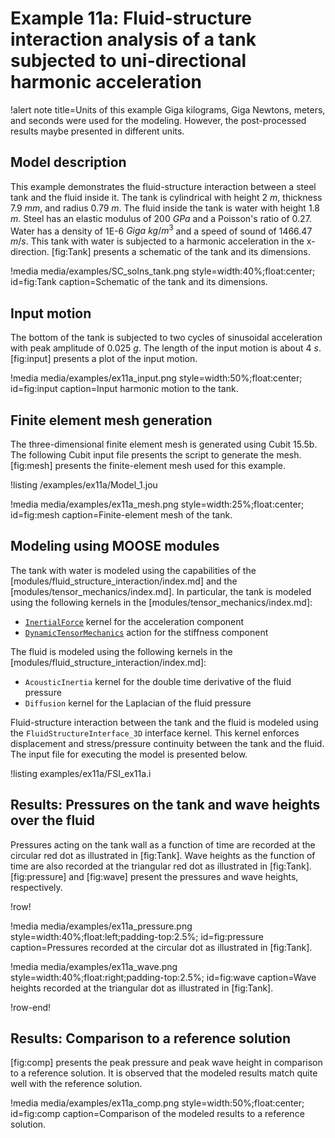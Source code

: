 # Example 11a: Fluid-structure interaction analysis of a tank subjected to uni-directional harmonic acceleration

!alert note title=Units of this example
Giga kilograms, Giga Newtons, meters, and seconds were used for the modeling. However, the
post-processed results maybe presented in different units.

## Model description

This example demonstrates the fluid-structure interaction between a steel tank and
the fluid inside it. The tank is cylindrical with height 2 $m$, thickness 7.9 $mm$,
 and radius 0.79 $m$. The fluid inside the tank is water with height 1.8 $m$. Steel has an elastic
modulus of 200 $GPa$ and a Poisson's ratio of 0.27. Water has a density of 1E-6 $Giga~kg/m^3$
 and a speed of sound of 1466.47 $m/s$. This tank with water is subjected to a harmonic
 acceleration in the x-direction. [fig:Tank] presents a schematic of the tank and its dimensions.

!media media/examples/SC_solns_tank.png
  style=width:40%;float:center;
  id=fig:Tank
  caption=Schematic of the tank and its dimensions.

## Input motion

The bottom of the tank is subjected to two cycles of sinusoidal acceleration with
peak amplitude of 0.025 $g$. The length of the input motion is about 4 $s$. [fig:input] presents
 a plot of the input motion.

!media media/examples/ex11a_input.png
 style=width:50%;float:center;
 id=fig:input
 caption=Input harmonic motion to the tank.

## Finite element mesh generation

The three-dimensional finite element mesh is generated using Cubit 15.5b. The following
 Cubit input file presents the script to generate the mesh. [fig:mesh] presents the finite-element mesh used for this example.

!listing /examples/ex11a/Model_1.jou

!media media/examples/ex11a_mesh.png
 style=width:25%;float:center;
 id=fig:mesh
 caption=Finite-element mesh of the tank.

## Modeling using MOOSE modules

The tank with water is modeled using the capabilities of the [modules/fluid_structure_interaction/index.md] and the [modules/tensor_mechanics/index.md]. In particular,
the tank is modeled using the following kernels in the [modules/tensor_mechanics/index.md]:

- [`InertialForce`](InertialForce.md) kernel for the acceleration component
- [`DynamicTensorMechanics`](DynamicTensorMechanicsAction.md) action for the stiffness component

The fluid is modeled using the following kernels in the [modules/fluid_structure_interaction/index.md]:

- `AcousticInertia` kernel for the double time derivative of the fluid pressure
- `Diffusion` kernel for the Laplacian of the fluid pressure

Fluid-structure interaction between the tank and the fluid is modeled using the `FluidStructureInterface_3D` interface kernel. This kernel enforces displacement and stress/pressure continuity between the tank and the fluid. The input file for executing the model is presented below.

!listing examples/ex11a/FSI_ex11a.i

## Results: Pressures on the tank and wave heights over the fluid

Pressures acting on the tank wall as a function of time are recorded at the circular
red dot as illustrated in [fig:Tank]. Wave heights as the function of time are also
recorded at the triangular red dot as illustrated in [fig:Tank]. [fig:pressure] and [fig:wave]
 present the pressures and wave heights, respectively.

!row!

!media media/examples/ex11a_pressure.png
  style=width:40%;float:left;padding-top:2.5%;
  id=fig:pressure
  caption=Pressures recorded at the circular dot as illustrated in [fig:Tank].

!media media/examples/ex11a_wave.png
  style=width:40%;float:right;padding-top:2.5%;
  id=fig:wave
  caption=Wave heights recorded at the triangular dot as illustrated in [fig:Tank].

!row-end!

## Results: Comparison to a reference solution

[fig:comp] presents the peak pressure and peak wave height in comparison to a reference solution.
 It is observed that the modeled results match quite well with the reference solution.

!media media/examples/ex11a_comp.png
  style=width:50%;float:center;
  id=fig:comp
  caption=Comparison of the modeled results to a reference solution.
